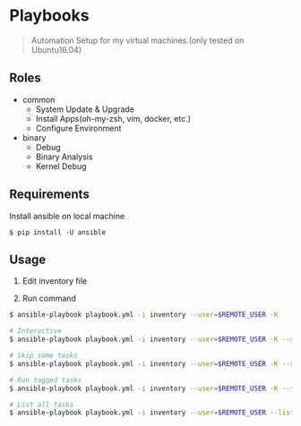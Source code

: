 Playbooks
=========

> Automation Setup for my virtual machines.(only tested on Ubuntu16.04)


Roles
-----

- common
    - System Update & Upgrade
    - Install Apps(oh-my-zsh, vim, docker, etc.)
    - Configure Environment
- binary
    - Debug
    - Binary Analysis
    - Kernel Debug


Requirements
------------

Install ansible on local machine

```
$ pip install -U ansible
```


Usage
-----

1. Edit inventory file

2. Run command

```bash
$ ansible-playbook playbook.yml -i inventory --user=$REMOTE_USER -K

# Interactive
$ ansible-playbook playbook.yml -i inventory --user=$REMOTE_USER -K --step

# Skip some tasks
$ ansible-playbook playbook.yml -i inventory --user=$REMOTE_USER -K --skip-tags "kernel,docker"

# Run tagged tasks
$ ansible-playbook playbook.yml -i inventory --user=$REMOTE_USER -K --tags "debug"

# List all tasks
$ ansible-playbook playbook.yml -i inventory --user=$REMOTE_USER --list-tasks
```
